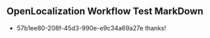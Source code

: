## OpenLocalization Workflow Test MarkDown
* 57b1ee80-208f-45d3-990e-e9c34a69a27e 
thanks!<!--HONumber=Mar16_HO4-->
